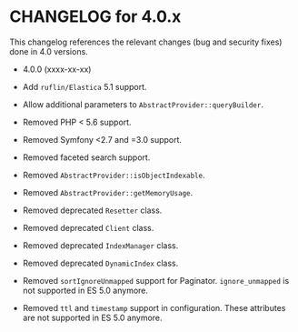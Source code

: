 CHANGELOG for 4.0.x
===================

This changelog references the relevant changes (bug and security fixes) done
in 4.0 versions.

* 4.0.0 (xxxx-xx-xx)

 * Add `ruflin/Elastica` 5.1 support.
 * Allow additional parameters to `AbstractProvider::queryBuilder`.
 * Removed PHP < 5.6 support.
 * Removed Symfony <2.7 and =3.0 support.
 * Removed faceted search support.
 * Removed `AbstractProvider::isObjectIndexable`.
 * Removed `AbstractProvider::getMemoryUsage`.
 * Removed deprecated `Resetter` class.
 * Removed deprecated `Client` class.
 * Removed deprecated `IndexManager` class.
 * Removed deprecated `DynamicIndex` class.
 * Removed `sortIgnoreUnmapped` support for Paginator. `ignore_unmapped` is not supported in ES 5.0 anymore.
 * Removed `ttl` and `timestamp` support in configuration. These attributes are not supported in ES 5.0 anymore.
